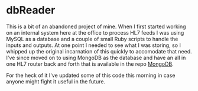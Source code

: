 dbReader
========
This is a bit of an abandoned project of mine.  When I first started working on an internal system
here at the office to process HL7 feeds I was using MySQL as a database and a couple of small Ruby
scripts to handle the inputs and outputs.  At one point I needed to see what I was storing, so I
whipped up the original incarnation of this quickly to accomodate that need.  I've since moved on
to using MongoDB as the database and have an all in one HL7 router back and forth that is available
in the repo [MongoDB](https://github.com/guttermonkey/MongoHL7).

For the heck of it I've updated some of this code this morning in case anyone might fight it useful
in the future.